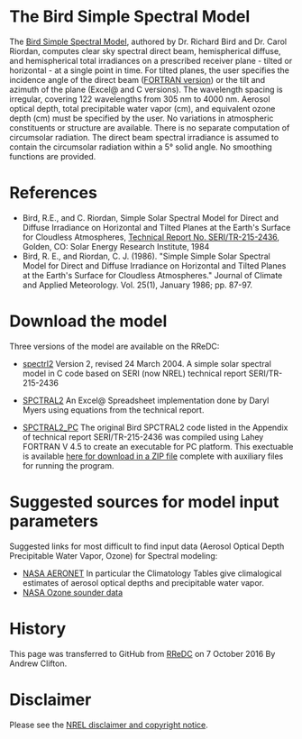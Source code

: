# The Bird Simple Spectral Model

The [Bird Simple Spectral Model](http://rredc.nrel.gov/solar/pubs/spectral/model), authored by Dr. Richard Bird and Dr. Carol Riordan, computes clear sky spectral direct beam, hemispherical diffuse, and hemispherical total irradiances on a prescribed receiver plane - tilted or horizontal - at a single point in time. For tilted planes, the user specifies the incidence angle of the direct beam ([FORTRAN version](http://rredc.nrel.gov/solar/pubs/spectral/model/appendix.html)) or the tilt and azimuth of the plane (Excel@ and C versions). The wavelength spacing is irregular, covering 122 wavelengths from 305 nm to 4000 nm. Aerosol optical depth, total precipitable water vapor (cm), and equivalent ozone depth (cm) must be specified by the user. No variations in atmospheric constituents or structure are available. There is no separate computation of circumsolar radiation. The direct beam spectral irradiance is assumed to contain the circumsolar radiation within a 5° solid angle. No smoothing functions are provided.

# References

* Bird, R.E., and C. Riordan, Simple Solar Spectral Model for Direct and Diffuse Irradiance on Horizontal and Tilted Planes at the Earth's Surface for Cloudless Atmospheres, [Technical Report No. SERI/TR-215-2436](http://www.nrel.gov/docs/legosti/old/2436.pdf), Golden, CO: Solar Energy Research Institute, 1984
* Bird, R. E., and Riordan, C. J. (1986). "Simple Simple Solar Spectral Model for Direct and Diffuse Irradiance on Horizontal and Tilted Planes at the Earth's Surface for Cloudless Atmospheres." Journal of Climate and Applied Meteorology. Vol. 25(1), January 1986; pp. 87-97.

# Download the model

Three versions of the model are available on the RReDC:

* [spectrl2](http://rredc.nrel.gov/solar/models/spectral/spectrl2)
Version 2, revised 24 March 2004. 
A simple solar spectral model in C code based on SERI (now NREL) technical report SERI/TR-215-2436

* [SPCTRAL2](http://rredc.nrel.gov/solar/models/spectral/SPCTRAL2)
An Excel@ Spreadsheet implementation done by Daryl Myers using equations from the technical report.

* [SPCTRAL2_PC](http://rredc.nrel.gov/solar/models/spectral/SPCTRAL2_PC)
The original Bird SPCTRAL2 code listed in the Appendix of technical report SERI/TR-215-2436 was compiled using Lahey FORTRAN V 4.5 to create an executable for PC platform. This exectuable is available [here for download  in a ZIP file](http://rredc.nrel.gov/solar/models/spectral/SPCTRL2.ZIP) complete with auxiliary files for running the program.

# Suggested sources for model input parameters

Suggested links for most difficult to find input data (Aerosol Optical Depth Precipitable Water Vapor, Ozone) for Spectral modeling:

* [NASA AERONET](http://aeronet.gsfc.nasa.gov/) 
In particular the Climatology Tables give climalogical estimates of aerosol optical depths and precipitable water vapor.
* [NASA Ozone sounder data](http://jwocky.gsfc.nasa.gov/ozone/ozone_v8.html)

# History
This page was transferred to GitHub from [RReDC](http://rredc.nrel.gov/solar/models/spectral/) on 7 October 2016 By Andrew Clifton.

# Disclaimer
Please see the [NREL disclaimer and copyright notice](http://www.nrel.gov/disclaimer.html).
